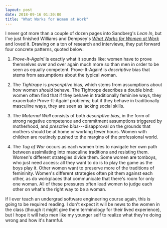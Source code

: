```yaml
---
layout: post
date: 2018-09-16 01:30:00
title: "What Works for Women at Work"
---
```


I never got more than a couple of dozen pages into Sandberg's *Lean In*,
but I've just finished Williams and Dempsey's
*[What Works for Women at Work](https://isbndb.com/book/9781479872664)*
and loved it.
Drawing on a ton of research and interviews,
they put forward four concrete patterns,
quoted below:

1.  *Prove-It-Again!* is exactly what it sounds like:
    women have to prove themselves over and over again much more so than men
    in order to be seen as equally competent.
    Prove-It-Again! is  *descriptive* bias that stems from assumptions about the typical woman.

2.  The *Tightrope* is *prescriptive* bias, which stems from assumptions about how women *should* behave.
    The Tightrope describes a double bind:
    women often find that if they behave in traditionally feminine ways,
    they exacerbate Prove-It-Again! problems;
    but if they behave in traditionally masculine ways,
    they are seen as lacking social skills.

3.  The *Maternal Wall* consists of both *descriptive bias*,
    in the form of strong negative competence and commitment assumptions triggered by motherhood,
    and *presctive bias*---disapproval on the grounds that mothers should be at home or working fewer hours.
    Women with children are routinely pushed to the margins of the professional world.

4.  The *Tug of War* occurs as each women tries to navigate her own path between assimilating into masculine traditions and resisting them.
    Women's different strategies divide them.
    Some women are tomboys, who just need access:
    all they want to do is to play the game as the boys play it.
    Other women want to preserve more of the traditions of femininity.
    Women's different strategies often pit them against each other,
    as do workplaces that communicate that there's room for only one woman.
    All of these pressures often lead women to judge each other on what's the right way to be a woman.

If I ever teach an undergrad software engineering course again,
this is going to be required reading.
I don't expect it will be news to the women in the class
(though it might give them terminology for their lived experience),
but I hope it will help men like my younger self to realize what they're doing wrong
and how it's harmful.
